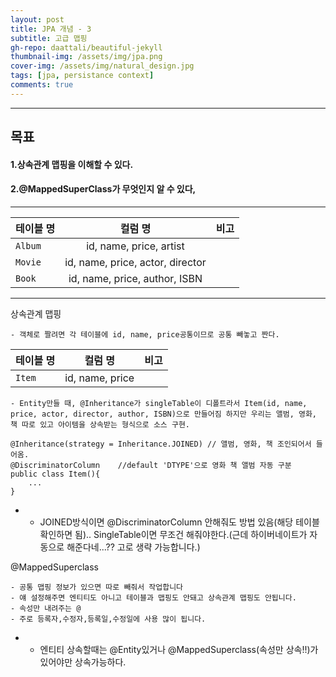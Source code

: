 ```yaml
---
layout: post
title: JPA 개념 - 3
subtitle: 고급 맵핑
gh-repo: daattali/beautiful-jekyll
thumbnail-img: /assets/img/jpa.png
cover-img: /assets/img/natural_design.jpg
tags: [jpa, persistance context]
comments: true
---
```


___
## 목표

#### 1.상속관계 맵핑을 이해할 수 있다.
#### 2.@MappedSuperClass가 무엇인지 알 수 있다,
___

| 테이블 명 | 컬럼 명 | 비고 |
|---|:---:|---:|
| `Album` | id, name, price, artist |  |
| `Movie` | id, name, price, actor, director |  |
| `Book` | id, name, price, author, ISBN |  |

___

상속관계 맵핑

	- 객체로 짤려면 각 테이블에 id, name, price공통이므로 공통 빼놓고 짠다.
| 테이블 명 | 컬럼 명 | 비고 |
|---|:---:|---:|
| `Item` | id, name, price|  |
	- Entity만들 때, @Inheritance가 singleTable이 디폴트라서 Item(id, name, price, actor, director, author, ISBN)으로 만들어짐 하지만 우리는 앨범, 영화, 책 따로 있고 아이템을 상속받는 형식으로 소스 구현.
```
@Inheritance(strategy = Inheritance.JOINED)	// 앨범, 영화, 책 조인되어서 들어옴.
@DiscriminatorColumn	//default 'DTYPE'으로 영화 책 앨범 자동 구분
public class Item(){
	...
} 
```
*	- JOINED방식이면  @DiscriminatorColumn 안해줘도 방법 있음(해당 테이블 확인하면 됨).. SingleTable이면 무조건 해줘야한다.(근데 하이버네이트가 자동으로 해준다네...?? 고로 생략 가능합니다.)

@MappedSuperclass

	- 공통 맵핑 정보가 있으면 따로 빼줘서 작업합니다
	- 얘 설정해주면 엔티티도 아니고 테이블과 맵핑도 안돼고 상속관계 맵핑도 안됩니다.
	- 속성만 내려주는 @
	- 주로 등록자,수정자,등록일,수정일에 사용 많이 됩니다.
*	- 엔티티 상속할때는 @Entity있거나 @MappedSuperclass(속성만 상속!!)가 있어야만 상속가능하다.